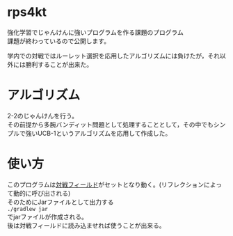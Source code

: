 # rps4kt
強化学習でじゃんけんに強いプログラムを作る課題のプログラム  
課題が終わっているので公開します。

学内での対戦ではルーレット選択を応用したアルゴリズムには負けたが，それ以外には勝利することが出来た。

# アルゴリズム
2-2のじゃんけんを行う。  
その前提から多腕バンディット問題として処理することとして，その中でもシンプルで強いUCB-1というアルゴリズムを応用して作成した。

# 使い方
このプログラムは[対戦フィールド](https://github.com/Khromium/battlefield)がセットとなり動く。(リフレクションによって動的に呼び出される)  
そのためにJarファイルとして出力する  
`./gradlew jar`   
でjarファイルが作成される。  
後は対戦フィールドに読み込ませれば使うことが出来る。
